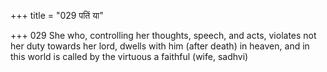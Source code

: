 +++
title = "029 पतिं या"

+++
029	She who, controlling her thoughts, speech, and acts, violates not her duty towards her lord, dwells with him (after death) in heaven, and in this world is called by the virtuous a faithful (wife, sadhvi)